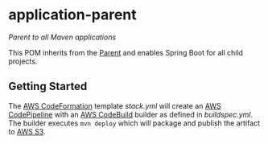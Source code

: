 # application-parent
_Parent to all Maven applications_

This POM inherits from the [Parent](https://github.com/varunmc/parent) and enables Spring Boot for all child projects.

## Getting Started
The [AWS CodeFormation](https://console.aws.amazon.com/cloudformation/home?region=us-east-1#/stack/detail?stackId=arn:aws:cloudformation:us-east-1:497513737772:stack%2FApplicationParent%2F80176970-92ea-11e7-9aeb-500c28b4b099) template _stack.yml_ will create an [AWS CodePipeline](https://console.aws.amazon.com/codepipeline/home?region=us-east-1#/view/ApplicationParent) with an [AWS CodeBuild](https://console.aws.amazon.com/codebuild/home?region=us-east-1#/projects/ApplicationParent/view) builder as defined in _buildspec.yml_. The builder executes `mvn deploy` which will package and publish the artifact to [AWS S3](https://s3.console.aws.amazon.com/s3/buckets/maven.varun.mc/mc/varun/application/parent/?region=us-east-1&tab=overview).
